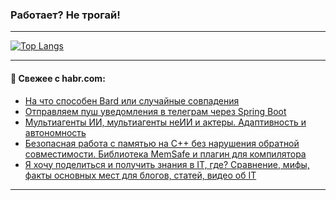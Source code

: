### Работает? Не трогай!

---
<!--
#### 🛠️ Technical stack:

![Java](https://img.shields.io/badge/Java-informational?logo=Oracle&style=flat&logoColor=white&color=FF4500)
![Kotlin](https://img.shields.io/badge/Kotlin-informational?logo=Kotlin&style=flat&logoColor=white&color=774D97)
![TS](https://img.shields.io/badge/TypeScript-informational?logo=typeScript&style=flat&logoColor=black&color=017acc)
![Python](https://img.shields.io/badge/Python-informational?logo=Python&style=flat&logoColor=black&color=ffdd54) <br>
![Spring](https://img.shields.io/badge/Spring-informational?logo=Spring&style=flat&logoColor=white&color=6DB33F) 
![SpringBoot](https://img.shields.io/badge/SpringBoot-informational?logo=SpringBoot&style=flat&logoColor=white&color=6DB33F)
![Nest](https://img.shields.io/badge/NestJS-informational?logo=NestJS&style=flat&logoColor=white&color=E0234E) 
![NodeJS](https://img.shields.io/badge/NodeJS-informational?logo=node.js&style=flat&logoColor=white&color=70A760)<br>
![PostgreSQL](https://img.shields.io/badge/PostgreSQL-informational?logo=PostgreSQL&style=flat&logoColor=white&color=DAA520)
![MongoDB](https://img.shields.io/badge/MongoDB-informational?logo=MongoDB&style=flat&logoColor=white&color=870000)
![Apache](https://img.shields.io/badge/Apache-informational?logo=apache&style=flat&logoColor=white&color=f74e28)

___ 
-->

<!--- #### 🛠️ : --->

[![Top Langs](https://github-readme-stats-82jvfl3w3-advtsettinggmailcoms-projects.vercel.app/api/top-langs/?username=zloylis&langs_count=10&hide_title=true&title_color=e6edf3&size_weight=0.5&count_weight=0.5&layout=compact&hide_progress=true&hide_border=true&theme=dracula)](https://github.com/zloylis)

<!---


####  :octocat:&nbsp;&nbsp; Статистика:

![GitHub stats](https://github-readme-stats-u2qms2cxw-advtsettinggmailcoms-projects.vercel.app/api?username=zloylis&show_icons=true&hide_border=true&theme=dracula&title_color=e6edf3&include_all_commits=true&count_private=true&hide_rank=false&hide_title=true&rank_icon=github)
-->
---

#### 💬 Свежее с habr.com:

<!-- BLOG-POST-LIST:START -->
- [На что способен Bard или случайные совпадения](https://habr.com/ru/articles/874676/?utm_source=habrahabr&utm_medium=rss&utm_campaign=874676)
- [Отправляем пуш уведомления в телеграм через Spring Boot](https://habr.com/ru/articles/871558/?utm_source=habrahabr&utm_medium=rss&utm_campaign=871558)
- [Мультиагенты ИИ, мультиагенты неИИ и актеры. Адаптивность и автономность](https://habr.com/ru/articles/874668/?utm_source=habrahabr&utm_medium=rss&utm_campaign=874668)
- [Безопасная работа с памятью на С++ без нарушения обратной совместимости. Библиотека MemSafe и плагин для компилятора](https://habr.com/ru/articles/874648/?utm_source=habrahabr&utm_medium=rss&utm_campaign=874648)
- [Я хочу поделиться и получить знания в IT, где? Сравнение, мифы, факты основных мест для блогов, статей, видео об IT](https://habr.com/ru/articles/874616/?utm_source=habrahabr&utm_medium=rss&utm_campaign=874616)
<!-- BLOG-POST-LIST:END -->

---
